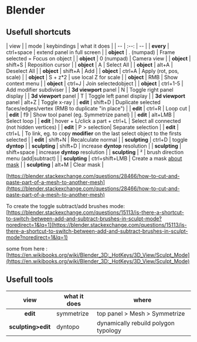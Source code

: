 # Blender

## Usefull shortcuts


 | view |  | mode |  keybindings | what it does |
| -- | :--: | -- |
| **every** | ctrl+space | extend panel in full screen |
| **object** | . (numpad) | Frame selected = Focus on object  |
| **object** | 0 (numpad) | Camera view  |
| **object** | shift+S | Reposition cursor |
| **object** | A | Select All |
| **object** | alt+A | Deselect All |
| **object** | shift+A | Add |
| **object** | ctrl+A | Apply (rot, pos, scale) |
| **object** | S + z*2 | use local Z for scale |
| **object** | RMB | Show context menu |
| **object** | ctrl+J | Join selectedobject |
| **object** | ctrl+1-5 | Add modifier subdiviser |
| **3d viewport** panel | N | Toggle right panel display |
| **3d viewport** panel | T | Toggle left panel display |
| **3d viewport** panel | alt+Z | Toggle x-ray |
| **edit** | shift+D | Duplicate selected faces/edges/vertex (RMB to duplicate "in place") |
| **edit** | ctrl+R | Loop cut |
| **edit** | f9 | Show tool panel (eg. Symmetrize panel) |
| **edit** | alt+LMB | Select loop  |
| **edit** | hover + L/click a part + ctrl+L | Select all connected (not hidden vertices)  |
| **edit** | P > selection| Separate selection  |
| **edit** | ctrl+L | To link, eg. to copy **modifier** on the last select object to the firsts selected |
| **edit** | shift+N | Recalculate normal  |
| **sculpting** | ctrl+D | toggle **dyntop** |
| **sculpting** | shift+D | increase **dyntop** resolution |
| **sculpting** | shift+space | increase **dyntop** resolution |
| **sculpting** | ² | brush direction menu (add\|subtract) |
| **sculpting** | ctrl+shift+LMB | Create a mask [about mask](https://docs.blender.org/manual/en/latest/sculpt_paint/sculpting/hide_mask.html) |
| **sculpting** | alt+M | Clear mask |

[https://blender.stackexchange.com/questions/28466/how-to-cut-and-paste-part-of-a-mesh-to-another-mesh](https://blender.stackexchange.com/questions/28466/how-to-cut-and-paste-part-of-a-mesh-to-another-mesh)

To create the toggle subtract/add brushes mode:
[https://blender.stackexchange.com/questions/15113/is-there-a-shortcut-to-switch-between-add-and-subtract-brushes-in-sculpt-mode?noredirect=1&lq=1](https://blender.stackexchange.com/questions/15113/is-there-a-shortcut-to-switch-between-add-and-subtract-brushes-in-sculpt-mode?noredirect=1&lq=1)

some from here : [https://en.wikibooks.org/wiki/Blender_3D:_HotKeys/3D_View/Sculpt_Mode](https://en.wikibooks.org/wiki/Blender_3D:_HotKeys/3D_View/Sculpt_Mode)

## Usefull tools

| view | what it does | where |
| :--: | -- | -- |
| **edit** | symmetrize | top panel > Mesh > Symmetrize |
| **sculpting>edit** | dyntopo | dynamically rebuild polygon typology |

<!--stackedit_data:
eyJoaXN0b3J5IjpbLTE1NTkyNjIzMzEsNzI1Nzc3ODE2LC0xOT
M1OTQ2NzE2LC0xNTM0NzcwNzAzLC0xNjU5MzYwMDMzLC0xNDk4
ODk1MjA0LC02NjIxMzk0MzYsMjA4NTExMTgwOSwtMjAwMzMxOD
c0NCwyNzUzOTQ5NTcsLTE1ODM4ODI5MzksOTIyNDk1ODk1LDE5
OTg4NzQ4MTMsLTc3MTE4NzYzNywtNTg3NjA0NTU2LC05MDI0MD
A2NSwtMTk3MDEzNzg4OSwxMzI1ODgxNTcwXX0=
-->